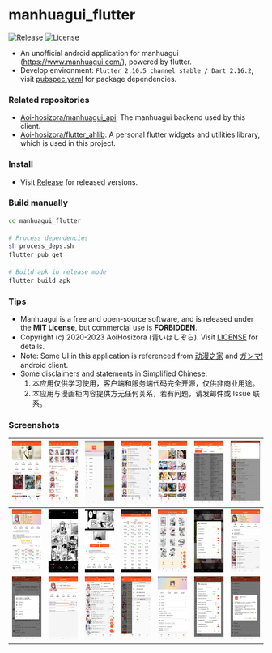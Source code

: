 # manhuagui_flutter

[![Release](https://img.shields.io/github/v/release/Aoi-hosizora/manhuagui_flutter)](https://github.com/Aoi-hosizora/manhuagui_flutter/releases)
[![License](https://img.shields.io/badge/license-mit-blue.svg)](./LICENSE)

+ An unofficial android application for manhuagui (https://www.manhuagui.com/), powered by flutter.
+ Develop environment: `Flutter 2.10.5 channel stable / Dart 2.16.2`, visit [pubspec.yaml](./pubspec.yaml) for package dependencies.

### Related repositories

+ [Aoi-hosizora/manhuagui_api](https://github.com/Aoi-hosizora/manhuagui_api): The manhuagui backend used by this client.
+ [Aoi-hosizora/flutter_ahlib](https://github.com/Aoi-hosizora/flutter_ahlib): A personal flutter widgets and utilities library, which is used in this project.

### Install

+ Visit [Release](https://github.com/Aoi-hosizora/manhuagui_flutter/releases) for released versions.

### Build manually

```bash
cd manhuagui_flutter

# Process dependencies
sh process_deps.sh
flutter pub get

# Build apk in release mode
flutter build apk
```

### Tips

+ Manhuagui is a free and open-source software, and is released under the **MIT License**, but commercial use is **FORBIDDEN**.
+ Copyright (c) 2020-2023 AoiHosizora (青いほしぞら). Visit [LICENSE](./LICENSE) for details.
+ Note: Some UI in this application is referenced from [动漫之家](http://www.idmzj.com/) and [ガンマ!](https://ganma.jp/) android client.
+ Some disclaimers and statements in Simplified Chinese:
    1. 本应用仅供学习使用，客户端和服务端代码完全开源，仅供非商业用途。
    2. 本应用与漫画柜内容提供方无任何关系，若有问题，请发邮件或 Issue 联系。

### Screenshots

| ![screenshot1](./assets/screenshot1.jpg)   | ![screenshot2](./assets/screenshot2.jpg)   | ![screenshot3](./assets/screenshot3.jpg)   | ![screenshot4](./assets/screenshot4.jpg)   | ![screenshot5](./assets/screenshot5.jpg)   | ![screenshot6](./assets/screenshot6.jpg)   | ![screenshot7](./assets/screenshot7.jpg)   |
|--------------------------------------------|--------------------------------------------|--------------------------------------------|--------------------------------------------|--------------------------------------------|--------------------------------------------|--------------------------------------------|
| ![screenshot8](./assets/screenshot8.jpg)   | ![screenshot9](./assets/screenshot9.jpg)   | ![screenshot10](./assets/screenshot10.jpg) | ![screenshot11](./assets/screenshot11.jpg) | ![screenshot12](./assets/screenshot12.jpg) | ![screenshot13](./assets/screenshot13.jpg) | ![screenshot14](./assets/screenshot14.jpg) |
| ![screenshot15](./assets/screenshot15.jpg) | ![screenshot16](./assets/screenshot16.jpg) | ![screenshot17](./assets/screenshot17.jpg) | ![screenshot18](./assets/screenshot18.jpg) | ![screenshot19](./assets/screenshot19.jpg) | ![screenshot20](./assets/screenshot20.jpg) | ![screenshot21](./assets/screenshot21.jpg) |
